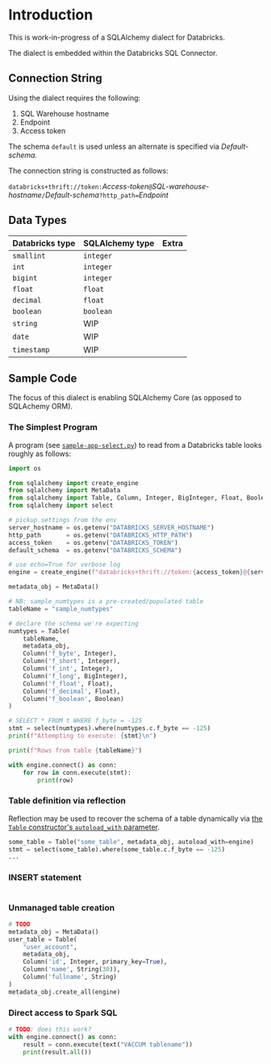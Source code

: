 # Introduction

This is work-in-progress of a SQLAlchemy dialect for Databricks.

The dialect is embedded within the Databricks SQL Connector.

## Connection String

Using the dialect requires the following:

1. SQL Warehouse hostname
2. Endpoint
3. Access token

The schema `default` is used unless an alternate is specified via _Default-schema_.

The connection string is constructed as follows:

`databricks+thrift://token:`_Access-token_`@`_SQL-warehouse-hostname_`/`_Default-schema_`?http_path=`_Endpoint_


## Data Types

|Databricks type| SQLAlchemy type | Extra|
|:-|:-|:-|
 `smallint`  | `integer` |
 `int`       | `integer` |
 `bigint`    | `integer` |
 `float`     | `float`   |
 `decimal`   | `float`   |
 `boolean`   | `boolean` |         
 `string`    | WIP       |
 `date`      | WIP       |
 `timestamp` | WIP       |



## Sample Code

The focus of this dialect is enabling SQLAlchemy Core (as opposed to SQLAchemy ORM). 



### The Simplest Program

A program (see [`sample-app-select.py`](https://github.com/overcoil/fork-databricks-sql-python/blob/sqlalchemy-dev/src/databricks/sqlalchemy/sample-app-select.py)) to read from a Databricks table looks roughly as follows:

```Python
import os

from sqlalchemy import create_engine
from sqlalchemy import MetaData
from sqlalchemy import Table, Column, Integer, BigInteger, Float, Boolean
from sqlalchemy import select

# pickup settings from the env
server_hostname = os.getenv("DATABRICKS_SERVER_HOSTNAME")
http_path       = os.getenv("DATABRICKS_HTTP_PATH")
access_token    = os.getenv("DATABRICKS_TOKEN")
default_schema  = os.getenv("DATABRICKS_SCHEMA")

# use echo=True for verbose log
engine = create_engine(f"databricks+thrift://token:{access_token}@{server_hostname}/{default_schema}?http_path={http_path}", echo=False, future=True)

metadata_obj = MetaData()

# NB: sample_numtypes is a pre-created/populated table 
tableName = "sample_numtypes"

# declare the schema we're expecting
numtypes = Table(
    tableName,
    metadata_obj,
    Column('f_byte', Integer),
    Column('f_short', Integer),
    Column('f_int', Integer),
    Column('f_long', BigInteger),
    Column('f_float', Float),
    Column('f_decimal', Float),
    Column('f_boolean', Boolean)
)

# SELECT * FROM t WHERE f_byte = -125
stmt = select(numtypes).where(numtypes.c.f_byte == -125)
print(f"Attempting to execute: {stmt}\n")

print(f"Rows from table {tableName}")

with engine.connect() as conn:
    for row in conn.execute(stmt):
        print(row)
```


### Table definition via reflection
Reflection may be used to recover the schema of a table dynamically via [the `Table` constructor's `autoload_with` parameter](https://docs.sqlalchemy.org/en/14/core/reflection.html).  

```Python
some_table = Table("some_table", metadata_obj, autoload_with=engine)
stmt = select(some_table).where(some_table.c.f_byte == -125)
...
```

### INSERT statement
```Python

```

### Unmanaged table creation
```Python
# TODO
metadata_obj = MetaData()
user_table = Table(
    "user_account",
    metadata_obj,
    Column('id', Integer, primary_key=True),
    Column('name', String(30)),
    Column('fullname', String)
)
metadata_obj.create_all(engine)
```

### Direct access to Spark SQL
```Python
# TODO: does this work?
with engine.connect() as conn:
    result = conn.execute(text("VACCUM tablename"))
    print(result.all())
```

